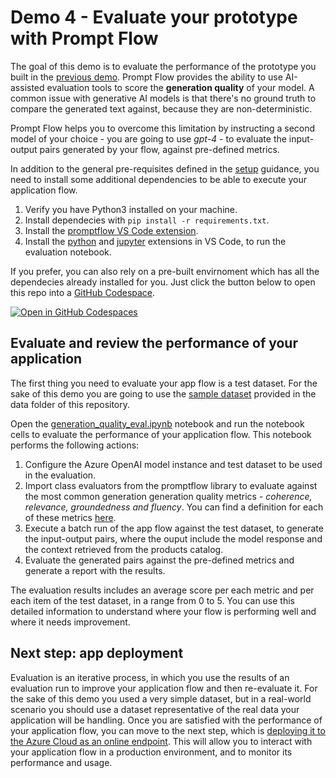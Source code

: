 # Demo 4 - Evaluate your prototype with Prompt Flow

The goal of this demo is to evaluate the performance of the prototype you built in the [previous demo](./demo3_add_your_own_data_w_pf.md). Prompt Flow provides the ability to use AI-assisted evaluation tools to score the **generation quality** of your model. A common issue with generative AI models is that there's no ground truth to compare the generated text against, because they are non-deterministic. 

Prompt Flow helps you to overcome this limitation by instructing a second model of your choice - you are going to use *gpt-4* - to evaluate the input-output pairs generated by your flow, against pre-defined metrics.

In addition to the general pre-requisites defined in the [setup](./set_up.md) guidance, you need to install some additional dependencies to be able to execute your application flow.

1. Verify you have Python3 installed on your machine.
2. Install dependecies with `pip install -r requirements.txt`.
3. Install the [promptflow VS Code extension](https://marketplace.visualstudio.com/items?itemName=prompt-flow.prompt-flow).
4. Install the [python](https://marketplace.visualstudio.com/items?itemName=ms-python.python) and [jupyter](https://marketplace.visualstudio.com/items?itemName=ms-toolsai.jupyter) extensions in VS Code, to run the evaluation notebook.

If you prefer, you can also rely on a pre-built envirnoment which has all the dependecies already installed for you. Just click the button below to open this repo into a [GitHub Codespace](https://github.com/codespaces).

 [![Open in GitHub Codespaces](https://img.shields.io/static/v1?style=for-the-badge&label=GitHub+Codespaces&message=Open&color=brightgreen&logo=github)](https://github.com/codespaces/new?hide_repo_select=true&machine=basicLinux32gb&repo=826281335&ref=main&devcontainer_path=.devcontainer%2Fdevcontainer.json&geo=UsEast)

## Evaluate and review the performance of your application

The first thing you need to evaluate your app flow is a test dataset. For the sake of this demo you are going to use the [sample dataset](./data/test_dataset.jsonl) provided in the data folder of this repository. 

Open the [generation_quality_eval.ipynb](./src/generation_quality_eval.ipynb) notebook and run the notebook cells to evaluate the performance of your application flow. This notebook performs the following actions:
1. Configure the Azure OpenAI model instance and test dataset to be used in the evaluation.
1. Import class evaluators from the promptflow library to evaluate against the most common generation generation quality metrics - *coherence, relevance, groundedness and fluency*. You can find a definition for each of these metrics [here](https://learn.microsoft.com/azure/ai-studio/concepts/evaluation-metrics-built-in?tabs=warning#generation-quality-metrics).
1. Execute a batch run of the app flow against the test dataset, to generate the input-output pairs, where the ouput include the model response and the context retrieved from the products catalog.
1. Evaluate the generated pairs against the pre-defined metrics and generate a report with the results.

The evaluation results includes an average score per each metric and per each item of the test dataset, in a range from 0 to 5. You can use this detailed information to understand where your flow is performing well and where it needs improvement.

## Next step: app deployment

Evaluation is an iterative process, in which you use the results of an evaluation run to improve your application flow and then re-evaluate it. For the sake of this demo you used a very simple dataset, but in a real-world scenario you should use a dataset representative of the real data your application will be handling.
Once you are satisfied with the performance of your application flow, you can move to the next step, which is [deploying it to the Azure Cloud as an online endpoint](https://learn.microsoft.com/azure/machine-learning/prompt-flow/how-to-deploy-for-real-time-inference). This will allow you to interact with your application flow in a production environment, and to monitor its performance and usage.